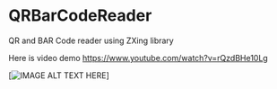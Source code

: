 # QRBarCodeReader
QR and BAR Code reader using ZXing library

Here is video demo
https://www.youtube.com/watch?v=rQzdBHe10Lg

[![IMAGE ALT TEXT HERE](https://img.youtube.com/vi/rQzdBHe10Lg/0.jpg)]
